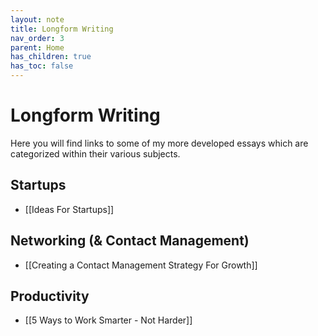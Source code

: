 ```yaml
---
layout: note
title: Longform Writing
nav_order: 3
parent: Home
has_children: true
has_toc: false
---
```


# Longform Writing

Here you will find links to some of my more developed essays which are categorized within their various subjects.

## Startups

- [[Ideas For Startups]]

## Networking (& Contact Management)

- [[Creating a Contact Management Strategy For Growth]]

## Productivity

- [[5 Ways to Work Smarter - Not Harder]]
